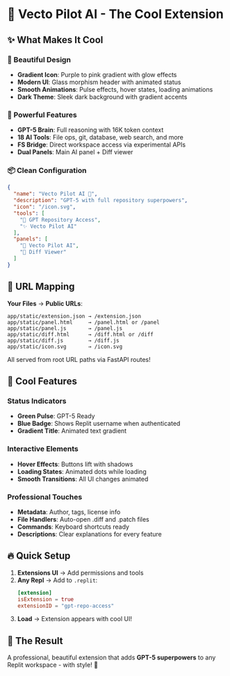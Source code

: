 # 🚀 Vecto Pilot AI - The Cool Extension

## ✨ What Makes It Cool

### 🎨 Beautiful Design
- **Gradient Icon**: Purple to pink gradient with glow effects
- **Modern UI**: Glass morphism header with animated status
- **Smooth Animations**: Pulse effects, hover states, loading animations
- **Dark Theme**: Sleek dark background with gradient accents

### 🤖 Powerful Features
- **GPT-5 Brain**: Full reasoning with 16K token context
- **18 AI Tools**: File ops, git, database, web search, and more
- **FS Bridge**: Direct workspace access via experimental APIs
- **Dual Panels**: Main AI panel + Diff viewer

### 📦 Clean Configuration

```json
{
  "name": "Vecto Pilot AI 🚀",
  "description": "GPT-5 with full repository superpowers",
  "icon": "/icon.svg",
  "tools": [
    "🤖 GPT Repository Access",
    "✨ Vecto Pilot AI"
  ],
  "panels": [
    "🤖 Vecto Pilot AI",
    "📝 Diff Viewer"
  ]
}
```

## 🎯 URL Mapping

**Your Files** → **Public URLs**:
```
app/static/extension.json → /extension.json
app/static/panel.html     → /panel.html or /panel
app/static/panel.js       → /panel.js
app/static/diff.html      → /diff.html or /diff
app/static/diff.js        → /diff.js
app/static/icon.svg       → /icon.svg
```

All served from root URL paths via FastAPI routes!

## 🌟 Cool Features

### Status Indicators
- **Green Pulse**: GPT-5 Ready
- **Blue Badge**: Shows Replit username when authenticated
- **Gradient Title**: Animated text gradient

### Interactive Elements
- **Hover Effects**: Buttons lift with shadows
- **Loading States**: Animated dots while loading
- **Smooth Transitions**: All UI changes animated

### Professional Touches
- **Metadata**: Author, tags, license info
- **File Handlers**: Auto-open .diff and .patch files
- **Commands**: Keyboard shortcuts ready
- **Descriptions**: Clear explanations for every feature

## 🔥 Quick Setup

1. **Extensions UI** → Add permissions and tools
2. **Any Repl** → Add to `.replit`:
   ```toml
   [extension]
   isExtension = true
   extensionID = "gpt-repo-access"
   ```
3. **Load** → Extension appears with cool UI!

## 💎 The Result

A professional, beautiful extension that adds **GPT-5 superpowers** to any Replit workspace - with style! 🎉